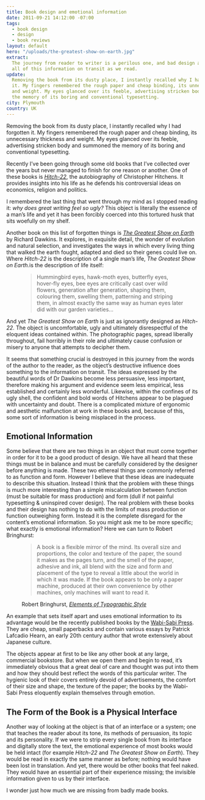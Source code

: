 ```yaml
---
title: Book design and emotional information
date: 2011-09-21 14:12:00 -07:00
tags:
  - book design
  - design
  - book reviews
layout: default
hero: "/uploads/the-greatest-show-on-earth.jpg"
extract:
  The journey from reader to writer is a perilous one, and bad design affects
  all of this information on transit as we read.
update:
  Removing the book from its dusty place, I instantly recalled why I had forgotten
  it. My fingers remembered the rough paper and cheap binding, its unnecessary thickness
  and weight. My eyes glanced over its feeble, advertising stricken body and summoned
  the memory of its boring and conventional typesetting.
city: Plymouth
country: UK
---
```


Removing the book from its dusty place, I instantly recalled why I had forgotten it. My fingers remembered the rough paper and cheap binding, its unnecessary thickness and weight. My eyes glanced over its feeble, advertising stricken body and summoned the memory of its boring and conventional typesetting.

Recently I’ve been going through some old books that I’ve collected over the years but never managed to finish for one reason or another. One of these books is _[Hitch-22](http://www.amazon.co.uk/Hitch-22-Memoir-Christopher-Hitchens/dp/1843549220/ref=sr_1_1?s=books&ie=UTF8&qid=1315871563&sr=1-1">Hitch-22)_, the autobiography of Christopher Hitchens. It provides insights into his life as he defends his controversial ideas on economics, religion and politics.

I remembered the last thing that went through my mind as I stopped reading it: _why does great writing feel so ugly?_ This object is literally the essence of a man’s life and yet it has been forcibly coerced into this tortured husk that sits woefully on my shelf.

Another book on this list of forgotten things is <em><a href="http://www.amazon.co.uk/Greatest-Show-Earth-Evidence-Evolution/dp/055277524X/ref=sr_1_1?ie=UTF8&amp;qid=1315871508&amp;sr=8-1">The Greatest Show on Earth</a></em> by Richard Dawkins. It explores, in exquisite detail, the wonder of evolution and natural selection, and investigates the ways in which every living thing that walked the earth fought, adapted and died so their genes could live on. Where <em>Hitch-22</em> is the description of a single man’s life, <em>The Greatest Show on Earth.</em>is the description of life itself:

<figure>
<blockquote>
<p>Hummingbird eyes, hawk-moth eyes, butterfly eyes, hover-fly eyes, bee eyes are critically cast over wild flowers, generation after generation, shaping them, colouring them, swelling them, patterning and striping them, in almost exactly the same way as human eyes later did with our garden varieties...</p>
</blockquote>
</figure>

And yet _The Greatest Show on Earth_ is just as ignorantly designed as _Hitch-22_. The object is uncomfortable, ugly and ultimately disrespectful of the eloquent ideas contained within. The photographic pages, spread liberally throughout, fail horribly in their role and ultimately cause confusion or misery to anyone that attempts to decipher them.

It seems that something crucial is destroyed in this journey from the words of the author to the reader, as the object’s destructive influence does something to the information on transit. The ideas expressed by the beautiful words of Dr Dawkins become less persuasive, less important, therefore making his argument and evidence seem less empirical, less established and certainly less wonderful. Likewise, within the confines of its ugly shell, the confident and bold words of Hitchens appear to be plagued with uncertainty and doubt. There is a complicated mixture of ergonomic and aesthetic malfunction at work in these books and, because of this, some sort of information is being misplaced in the process.

## Emotional Information

Some believe that there are two things in an object that must come together in order for it to be a good product of design. We have all heard that these things must be in balance and must be carefully considered by the designer before anything is made. These two ethereal things are commonly referred to as function and form. However I believe that these ideas are inadequate to describe this situation. Instead I think that the problem with these things is much more interesting than a simple miscalculation between function (must be suitable for mass production) and form (dull if not painful typesetting &amp; uninspired cover design). The real problem with these books and their design has nothing to do with the limits of mass production or function outweighing form. Instead it is the complete disregard for the content’s emotional information. So you might ask me to be more specific; what exactly is emotional information? Here we can turn to Robert Bringhurst:

<figure>
<blockquote>
  <p>A book is a flexible mirror of the mind. Its overall size and proportions, the color and texture of the paper, the sound it makes as the pages turn, and the smell of the paper, adhesive and ink, all blend with the size and form and placement of the type to reveal a little about the world in which it was made. If the book appears to be only a paper machine, produced at their own convenience by other machines, only machines will want to read it.</p>
</blockquote>
<figcaption class="cite"><p>Robert Bringhurst, <em><a href="http://www.amazon.co.uk/Elements-Typographic-Style-Robert-Bringhurst/dp/0881792063/ref=sr_1_1?s=books&amp;ie=UTF8&amp;qid=1315871728&amp;sr=1-1">Elements of Typographic Style</a></em></p></figcaption>
</figure>

An example that sets itself apart and uses emotional information to its advantage would be the recently published books by the [Wabi-Sabi Press](http://www.wabisabi-press.co.uk/). They are cheap, small paperbacks and contain various essays by Patrick Lafcadio Hearn, an early 20th century author that wrote extensively about Japanese culture.

The objects appear at first to be like any other book at any large, commercial bookstore. But when we open them and begin to read, it’s immediately obvious that a great deal of care and thought was put into them and how they should best reflect the words of this particular writer. The hygienic look of their covers entirely devoid of advertisements, the comfort of their size and shape, the texture of the paper; the books by the Wabi-Sabi Press eloquently explain themselves through emotion.

## The Form of the Book is a Physical Interface

Another way of looking at the object is that of an interface or a system; one that teaches the reader about its tone, its methods of persuasion, its topic and its personality. If we were to strip every single book from its interface and digitally store the text, the emotional experience of most books would be held intact (for example _Hitch-22_ and _The Greatest Show on Earth_). They would be read in exactly the same manner as before; nothing would have been lost in translation. And yet, there would be other books that feel naked. They would have an essential part of their experience missing; the invisible information given to us by their interface.

I wonder just how much we are missing from badly made books.
